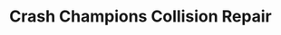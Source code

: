 ---
title: "Crash Champions Collision Repair"
url: /new-lenox/crash-champions-collision-repair/
shop: car repair
---